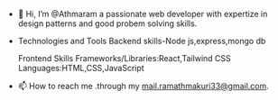 - 👋 Hi, I’m @Athmaram a passionate web developer with expertize in design patterns and good probem solving skills.
- 
  Technologies and Tools
  Backend skills-Node js,express,mongo db

  Frontend Skills
  Frameworks/Libraries:React,Tailwind CSS
  Languages:HTML,CSS,JavaScript
  
- 📫 How to reach me .through my mail.ramathmakuri33@gmail.com.

<!---
Athmaram2107/Athmaram2107 is a ✨ special ✨ repository because its `README.md` (this file) appears on your GitHub profile.
You can click the Preview link to take a look at your changes.
--->
